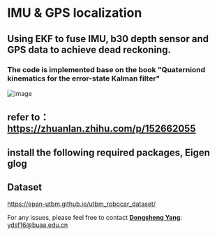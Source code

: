 # IMU & GPS localization
## Using EKF to fuse IMU, b30 depth sensor and GPS data to achieve dead reckoning.
### The code is implemented base on the book "Quaterniond kinematics for the error-state Kalman filter"

![image](https://github.com/ydsf16/imu_gps_localization/blob/master/doc/path.png)

## refer to：https://zhuanlan.zhihu.com/p/152662055

## install the following required packages, Eigen glog

## Dataset
https://epan-utbm.github.io/utbm_robocar_dataset/

For any issues, please feel free to contact **[Dongsheng Yang](https://github.com/ydsf16)**: <ydsf16@buaa.edu.cn>
